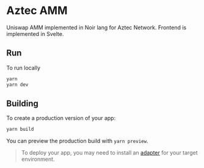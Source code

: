# Aztec AMM

Uniswap AMM implemented in Noir lang for Aztec Network. Frontend is implemented in Svelte.

## Run

To run locally

```bash
yarn
yarn dev
```

## Building

To create a production version of your app:

```bash
yarn build
```

You can preview the production build with `yarn preview`.

> To deploy your app, you may need to install an [adapter](https://kit.svelte.dev/docs/adapters) for your target environment.
